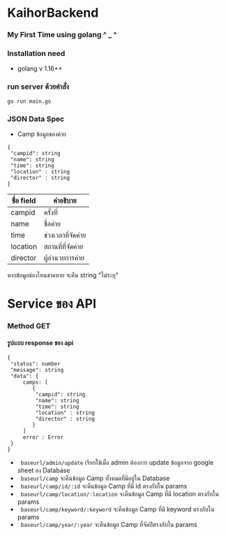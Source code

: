 ﻿# KaihorBackend

### My First Time using golang ^ _ ^
### Installation need
- golang v 1.16++

### run server ด้วยคำสั่ง
```
go run main.go
```
### JSON Data Spec

- Camp  ข้อมูลของค่าย

```
{
 "campid": string
 "name": string
 "time": string
 "location" : string
 "director" : string
}
```

| ชื่อ field | คำอธิบาย |
| ------ | ------ |
| campid | ครั้งที่ |
| name | ชื่อค่าย |
| time | ช่วงเวลาที่จัดค่าย |
| location | สถานที่ที่จัดค่าย |
| director | ผู้อำนวยการค่าย |

 หากข้อมูลช่องไหนขาดหาย จะคืน string "ไม่ระบุ"

# Service ของ  API


### Method GET
#### รูปเเบบ response ของ api

```
{
 "status": number
 "message": string
 "data": {
     camps: [
        {
         "campid": string
         "name": string
         "time": string
         "location" : string
         "director" : string  
        }
     ]
     error : Error
 }
}
```        
* ``` baseurl/admin/update``` เรียกใช้เมื่อ admin ต้องการ update ข้อมูลจาก google sheet ลง Database
* ``` baseurl/camp```  จะคืนข้อมูล Camp ทั้งหมดที่มีอยู่ใน Database
* ``` baseurl/camp/id/:id```  จะคืนข้อมูล Camp ที่มี id ตรงกับใน params
* ``` baseurl/camp/location/:location```  จะคืนข้อมูล Camp ที่มี location ตรงกับใน params
* ``` baseurl/camp/keyword/:keyword```  จะคืนข้อมูล Camp ที่มี keyword ตรงกับใน params
* ``` baseurl/camp/year/:year```  จะคืนข้อมูล Camp ที่จัดปีตรงกับใน params


  
